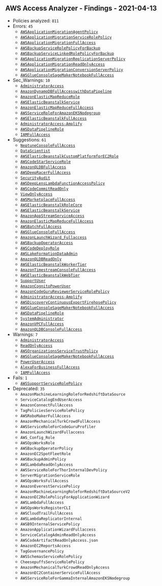## AWS Access Analyzer - Findings - 2021-04-13

- Policies analyzed: `811`
- Errors: `45`
  - [`AWSApplicationMigrationAgentPolicy`](./AWSApplicationMigrationAgentPolicy.json)
  - [`AWSApplicationMigrationServiceRolePolicy`](./AWSApplicationMigrationServiceRolePolicy.json)
  - [`AWSApplicationMigrationFullAccess`](./AWSApplicationMigrationFullAccess.json)
  - [`AWSBackupServiceRolePolicyForBackup`](./AWSBackupServiceRolePolicyForBackup.json)
  - [`AWSBackupServiceLinkedRolePolicyForBackup`](./AWSBackupServiceLinkedRolePolicyForBackup.json)
  - [`AWSApplicationMigrationReplicationServerPolicy`](./AWSApplicationMigrationReplicationServerPolicy.json)
  - [`AWSApplicationMigrationReadOnlyAccess`](./AWSApplicationMigrationReadOnlyAccess.json)
  - [`AWSApplicationMigrationConversionServerPolicy`](./AWSApplicationMigrationConversionServerPolicy.json)
  - [`AWSGlueConsoleSageMakerNotebookFullAccess`](./AWSGlueConsoleSageMakerNotebookFullAccess.json)
- Sec_Warnings: `10`
  - [`AdministratorAccess`](./AdministratorAccess.json)
  - [`AmazonDynamoDBFullAccesswithDataPipeline`](./AmazonDynamoDBFullAccesswithDataPipeline.json)
  - [`AmazonElasticMapReduceRole`](./AmazonElasticMapReduceRole.json)
  - [`AWSElasticBeanstalkService`](./AWSElasticBeanstalkService.json)
  - [`AmazonElasticMapReduceFullAccess`](./AmazonElasticMapReduceFullAccess.json)
  - [`AWSServiceRoleForAmazonEKSNodegroup`](./AWSServiceRoleForAmazonEKSNodegroup.json)
  - [`AWSElasticBeanstalkFullAccess`](./AWSElasticBeanstalkFullAccess.json)
  - [`AdministratorAccess-Amplify`](./AdministratorAccess-Amplify.json)
  - [`AWSDataPipelineRole`](./AWSDataPipelineRole.json)
  - [`IAMFullAccess`](./IAMFullAccess.json)
- Suggestions: `61`
  - [`NeptuneConsoleFullAccess`](./NeptuneConsoleFullAccess.json)
  - [`DataScientist`](./DataScientist.json)
  - [`AWSElasticBeanstalkCustomPlatformforEC2Role`](./AWSElasticBeanstalkCustomPlatformforEC2Role.json)
  - [`AWSCodeStarServiceRole`](./AWSCodeStarServiceRole.json)
  - [`AmazonQLDBFullAccess`](./AmazonQLDBFullAccess.json)
  - [`AWSDeepRacerFullAccess`](./AWSDeepRacerFullAccess.json)
  - [`SecurityAudit`](./SecurityAudit.json)
  - [`AWSDeepLensLambdaFunctionAccessPolicy`](./AWSDeepLensLambdaFunctionAccessPolicy.json)
  - [`AWSCodeCommitReadOnly`](./AWSCodeCommitReadOnly.json)
  - [`ViewOnlyAccess`](./ViewOnlyAccess.json)
  - [`AWSMarketplaceFullAccess`](./AWSMarketplaceFullAccess.json)
  - [`AWSElasticBeanstalkRoleCore`](./AWSElasticBeanstalkRoleCore.json)
  - [`AWSElasticBeanstalkService`](./AWSElasticBeanstalkService.json)
  - [`AmazonAppStreamServiceAccess`](./AmazonAppStreamServiceAccess.json)
  - [`AmazonElasticMapReduceFullAccess`](./AmazonElasticMapReduceFullAccess.json)
  - [`AWSBatchFullAccess`](./AWSBatchFullAccess.json)
  - [`AWSGlueConsoleFullAccess`](./AWSGlueConsoleFullAccess.json)
  - [`AmazonLaunchWizard_Fullaccess`](./AmazonLaunchWizard_Fullaccess.json)
  - [`AWSBackupOperatorAccess`](./AWSBackupOperatorAccess.json)
  - [`AWSCodeDeployRole`](./AWSCodeDeployRole.json)
  - [`AWSLakeFormationDataAdmin`](./AWSLakeFormationDataAdmin.json)
  - [`AmazonQLDBReadOnly`](./AmazonQLDBReadOnly.json)
  - [`AWSElasticBeanstalkWorkerTier`](./AWSElasticBeanstalkWorkerTier.json)
  - [`AmazonTimestreamConsoleFullAccess`](./AmazonTimestreamConsoleFullAccess.json)
  - [`AWSElasticBeanstalkWebTier`](./AWSElasticBeanstalkWebTier.json)
  - [`SupportUser`](./SupportUser.json)
  - [`AmazonCognitoPowerUser`](./AmazonCognitoPowerUser.json)
  - [`AmazonCodeGuruReviewerServiceRolePolicy`](./AmazonCodeGuruReviewerServiceRolePolicy.json)
  - [`AdministratorAccess-Amplify`](./AdministratorAccess-Amplify.json)
  - [`AWSDiscoveryContinuousExportFirehosePolicy`](./AWSDiscoveryContinuousExportFirehosePolicy.json)
  - [`AWSGlueConsoleSageMakerNotebookFullAccess`](./AWSGlueConsoleSageMakerNotebookFullAccess.json)
  - [`AWSDataPipelineRole`](./AWSDataPipelineRole.json)
  - [`SystemAdministrator`](./SystemAdministrator.json)
  - [`AmazonVPCFullAccess`](./AmazonVPCFullAccess.json)
  - [`AmazonQLDBConsoleFullAccess`](./AmazonQLDBConsoleFullAccess.json)
- Warnings: `7`
  - [`AdministratorAccess`](./AdministratorAccess.json)
  - [`ReadOnlyAccess`](./ReadOnlyAccess.json)
  - [`AWSOrganizationsServiceTrustPolicy`](./AWSOrganizationsServiceTrustPolicy.json)
  - [`AWSGlueConsoleSageMakerNotebookFullAccess`](./AWSGlueConsoleSageMakerNotebookFullAccess.json)
  - [`PowerUserAccess`](./PowerUserAccess.json)
  - [`AlexaForBusinessFullAccess`](./AlexaForBusinessFullAccess.json)
  - [`IAMFullAccess`](./IAMFullAccess.json)
- Fails: `1`
  - [`AWSSupportServiceRolePolicy`](./AWSSupportServiceRolePolicy.json)
- Deprecated: `35`
  - `AmazonMachineLearningRoleforRedshiftDataSource`
  - `ServiceCatalogEndUserAccess`
  - `AmazonConnectFullAccess`
  - `TagPoliciesServiceRolePolicy`
  - `AWSRoboMakerFullAccess`
  - `AmazonMechanicalTurkCrowdFullAccess`
  - `AWSServiceRoleForCodeGuruProfiler`
  - `AmazonLaunchWizardFullaccess`
  - `AWS_Config_Role`
  - `AWSOpsWorksRole`
  - `AWSBackupOperatorPolicy`
  - `AmazonEC2SpotFleetRole`
  - `AWSBackupAdminPolicy`
  - `AWSLambdaReadOnlyAccess`
  - `AWSServiceRoleForThorInternalDevPolicy`
  - `ServerMigrationServiceRole`
  - `AWSOpsWorksFullAccess`
  - `AmazonEverestServicePolicy`
  - `AmazonMachineLearningRoleforRedshiftDataSourceV2`
  - `AmazonEC2RolePolicyForApplicationWizard`
  - `AWSLambdaFullAccess`
  - `AWSOpsWorksRegisterCLI`
  - `AWSCloudTrailFullAccess`
  - `AWSLambdaReplicatorInternal`
  - `AWSB9InternalServicePolicy`
  - `AmazonApplicationWizardFullaccess`
  - `ServiceCatalogAdminReadOnlyAccess`
  - `AWSCodeArtifactReadOnlyAccess.json`
  - `AmazonEC2ReportsAccess`
  - `TagGovernancePolicy`
  - `AWSSchemasServiceRolePolicy`
  - `CheesepuffsServiceRolePolicy`
  - `AmazonMechanicalTurkCrowdReadOnlyAccess`
  - `AmazonEC2ContainerServiceFullAccess`
  - `AWSServiceRoleForGammaInternalAmazonEKSNodegroup`
